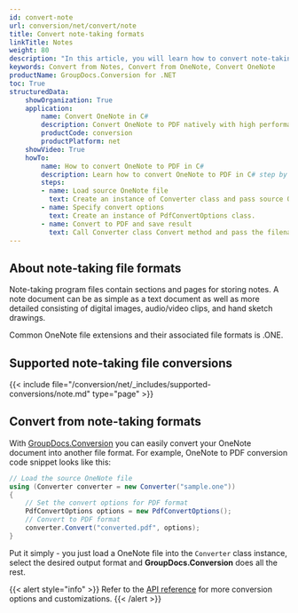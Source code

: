 ```yaml
---
id: convert-note
url: conversion/net/convert/note
title: Convert note-taking formats
linkTitle: Notes
weight: 80
description: "In this article, you will learn how to convert note-taking formats to other formats with GroupDocs.Conversion for .NET."
keywords: Convert from Notes, Convert from OneNote, Convert OneNote
productName: GroupDocs.Conversion for .NET
toc: True
structuredData:
    showOrganization: True
    application:    
        name: Convert OneNote in C#    
        description: Convert OneNote to PDF natively with high performance using C# language and GroupDocs.Conversion for .NET APIs
        productCode: conversion
        productPlatform: net 
    showVideo: True
    howTo:
        name: How to convert OneNote to PDF in C# 
        description: Learn how to convert OneNote to PDF in C# step by step
        steps:
        - name: Load source OneNote file 
          text: Create an instance of Converter class and pass source OneNote file path as a constructor parameter. You may specify absolute or relative file paths as per your requirements. 
        - name: Specify convert options 
          text: Create an instance of PdfConvertOptions class.
        - name: Convert to PDF and save result 
          text: Call Converter class Convert method and pass the filename for the converted PDF file and the PdfConvertOptions object from the previous step as parameters.
---
```


## About note-taking file formats

Note-taking program files contain sections and pages for storing notes. A note document can be as simple as a text document as well as more detailed consisting of digital images, audio/video clips, and hand sketch drawings.

Common OneNote file extensions and their associated file formats is .ONE.

## Supported note-taking file conversions

{{< include file="/conversion/net/_includes/supported-conversions/note.md" type="page" >}}

## Convert from note-taking formats

With [GroupDocs.Conversion](https://products.groupdocs.com/conversion/net) you can easily convert your OneNote document into another file format. For example, OneNote to PDF conversion code snippet looks like this:

```csharp
// Load the source OneNote file
using (Converter converter = new Converter("sample.one"))
{
    // Set the convert options for PDF format
    PdfConvertOptions options = new PdfConvertOptions();
    // Convert to PDF format
    converter.Convert("converted.pdf", options);
}
```

Put it simply - you just load a OneNote file into the `Converter` class instance, select the desired output format and **GroupDocs.Conversion** does all the rest.  

{{< alert style="info" >}}
Refer to the [API reference](https://reference.groupdocs.com/conversion/net/groupdocs.conversion.options.convert) for more conversion options and customizations.
{{< /alert >}}

